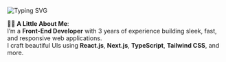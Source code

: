 ![Typing SVG](https://readme-typing-svg.herokuapp.com/?lines=Hi+there+👋%3BWelcome+to+my+profile!&size=25&color=3cf200)

👨‍💻 **A Little About Me**:  
I’m a **Front-End Developer** with 3 years of experience building sleek, fast, and responsive web applications.  
I craft beautiful UIs using **React.js**, **Next.js**, **TypeScript**, **Tailwind CSS**, and more.



<!--
**Nabitha/Nabitha** is a ✨ _special_ ✨ repository because its `README.md` (this file) appears on your GitHub profile.

Here are some ideas to get you started:

- 🔭 I’m currently working on ...
- 🌱 I’m currently learning ...
- 👯 I’m looking to collaborate on ...
- 🤔 I’m looking for help with ...
- 💬 Ask me about ...
- 📫 How to reach me: ...
- 😄 Pronouns: ...
- ⚡ Fun fact: ...
-->
